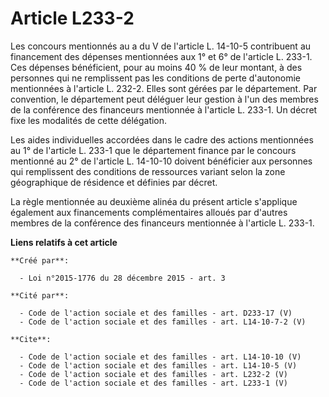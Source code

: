 # Article L233-2

Les concours mentionnés au a du V de l'article L. 14-10-5 contribuent au financement des dépenses mentionnées aux 1° et 6° de
l'article L. 233-1. Ces dépenses bénéficient, pour au moins 40 % de leur montant, à des personnes qui ne remplissent pas les
conditions de perte d'autonomie mentionnées à l'article L. 232-2. Elles sont gérées par le département. Par convention, le
département peut déléguer leur gestion à l'un des membres de la conférence des financeurs mentionnée à l'article L. 233-1. Un
décret fixe les modalités de cette délégation. 

Les aides individuelles accordées dans le cadre des actions mentionnées au 1° de l'article L. 233-1 que le département
finance par le concours mentionné au 2° de l'article L. 14-10-10 doivent bénéficier aux personnes qui remplissent des
conditions de ressources variant selon la zone géographique de résidence et définies par décret. 

La règle mentionnée au deuxième alinéa du présent article s'applique également aux financements complémentaires alloués par
d'autres membres de la conférence des financeurs mentionnée à l'article L. 233-1.

**Liens relatifs à cet article**

	**Créé par**:

	  - Loi n°2015-1776 du 28 décembre 2015 - art. 3

	**Cité par**:

	  - Code de l'action sociale et des familles - art. D233-17 (V)
	  - Code de l'action sociale et des familles - art. L14-10-7-2 (V)

	**Cite**:

	  - Code de l'action sociale et des familles - art. L14-10-10 (V)
	  - Code de l'action sociale et des familles - art. L14-10-5 (V)
	  - Code de l'action sociale et des familles - art. L232-2 (V)
	  - Code de l'action sociale et des familles - art. L233-1 (V)
